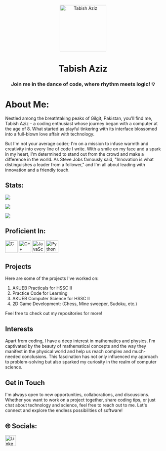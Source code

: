 
<!-- Profile Picture and Introduction -->
<p align="center">
  <img src="https://upload.wikimedia.org/wikipedia/commons/thumb/a/a6/Anonymous_emblem.svg/800px-Anonymous_emblem.svg.png" alt="Tabish Aziz" width="150" height="150">
</p>

<h1 align="center">Tabish Aziz</h1>
<h3 align="center">Join me in the dance of code, where rhythm meets logic! 💡</h3>


# About Me:
Nestled among the breathtaking peaks of Gilgit, Pakistan, you'll find me, Tabish Aziz – a coding enthusiast whose journey began with a computer at the age of 8. What started as playful tinkering with its interface blossomed into a full-blown love affair with technology.

But I'm not your average coder; I'm on a mission to infuse warmth and creativity into every line of code I write. With a smile on my face and a spark in my heart, I'm determined to stand out from the crowd and make a difference in the world. As Steve Jobs famously said, "Innovation is what distinguishes a leader from a follower," and I'm all about leading with innovation and a friendly touch.

## Stats:
![](https://github-readme-stats.vercel.app/api?username=tabishaziz&theme=dark&hide_border=true&include_all_commits=true&count_private=false)<br/>

![](https://github-readme-streak-stats.herokuapp.com/?user=tabishaziz&theme=dark&hide_border=true)<br/>

![](https://github-readme-stats.vercel.app/api/top-langs/?username=tabishaziz&theme=dark&hide_border=true&include_all_commits=true&count_private=false&layout=compact)

## Proficient In:
<p>
  <img src="https://upload.wikimedia.org/wikipedia/commons/thumb/1/18/C_Programming_Language.svg/695px-C_Programming_Language.svg.png" alt="C" width="40">
  <img src="https://upload.wikimedia.org/wikipedia/commons/thumb/1/18/ISO_C%2B%2B_Logo.svg/1822px-ISO_C%2B%2B_Logo.svg.png" alt="C++" width="40">
  <img src="https://upload.wikimedia.org/wikipedia/commons/6/6a/JavaScript-logo.png" alt="JavaScript" width="40">
  <img src="https://www.svgrepo.com/show/452091/python.svg" alt="Python" width="40">
</p>

## Projects
Here are some of the projects I've worked on:

1. AKUEB Practicals for HSSC II
2. Practice Code for Learning
3. AKUEB Computer Science for HSSC II
4. 2D Game Development: (Chess, Mine sweeper, Sudoku, etc.)

Feel free to check out my repositories for more!

## Interests
Apart from coding, I have a deep interest in mathematics and physics. I'm captivated by the beauty of mathematical concepts and the way they manifest in the physical world and help us reach complex and much-needed conclusions. This fascination has not only influenced my approach to problem-solving but also sparked my curiosity in the realm of computer science.

## Get in Touch
I'm always open to new opportunities, collaborations, and discussions. Whether you want to work on a project together, share coding tips, or just chat about technology and science, feel free to reach out to me. Let's connect and explore the endless possibilities of software!

## 🌐 Socials:
<p align="left">
  <a href="https://linkedin.com/in/tabishaziz"><img src="https://cliply.co/wp-content/uploads/2021/02/372102050_LINKEDIN_ICON_TRANSPARENT_1080.gif" alt="LinkedIn" width="35"></a>
</p>
